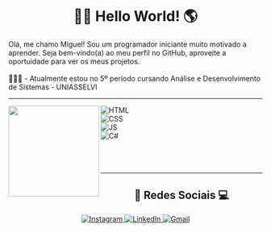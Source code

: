<h1 align="center"> 👨‍💻 Hello World! 🌎 </h1>
<p> Olá, me chamo Miguel! Sou um programador iniciante muito motivado a aprender. Seja bem-vindo(a) ao meu perfil no GitHub, aproveite a oportuidade para ver os meus projetos.
  <br>
  <br>
   👨🏻‍🎓 - Atualmente estou no 5º período cursando Análise e Desenvolvimento de Sistemas - UNIASSELVI
</p>
<hr>
<div style="display: inline_block">
  <a href="https://github.com/MiguelMGA"> <img height="180em" align="left" src="https://github-readme-stats.vercel.app/api/top-langs/?username=MiguelMGA&layout=compact&theme=dark"> </a>
  <img src="https://img.shields.io/badge/HTML5-E34F26?style=for-the-badge&logo=html5&logoColor=white" alt="HTML"> <br>
  <img src="https://img.shields.io/badge/CSS3-1572B6?style=for-the-badge&logo=css3&logoColor=white" alt="CSS"> <br>
  <img src="https://img.shields.io/badge/JavaScript-323330?style=for-the-badge&logo=javascript&logoColor=F7DF1E" alt="JS"> <br>
  <img src="https://img.shields.io/badge/C%23-239120?style=for-the-badge&logo=c-sharp&logoColor=white" alt="C#">
</div>
<br>
<br>
<br>
<hr>
<h2 align="center"> 📱 Redes Sociais 💻 </h2>
<div align="center">
  <a align="center" href="https://www.instagram.com/miggs.mga/"> <img src="https://img.shields.io/badge/Instagram-E4405F?style=for-the-badge&logo=instagram&logoColor=white" alt="Instagram" target="_blank"> </a>
  <a align="center" href="https://www.linkedin.com/in/miguel-marinho-252599252/"> <img src="https://img.shields.io/badge/LinkedIn-0077B5?style=for-the-badge&logo=linkedin&logoColor=white" alt="LinkedIn" target="_blank"> </a>
  <a align="center" href="mailto:miggsmgabr@gmail.com"> <img src="https://img.shields.io/badge/Gmail-D14836?style=for-the-badge&logo=gmail&logoColor=white" alt="Gmail" target="_blank"> </a>
</div>
